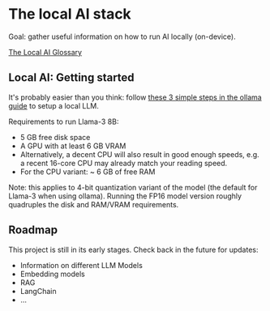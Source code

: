 The local AI stack
==================
Goal: gather useful information on how to run AI locally (on-device).

[The Local AI Glossary](glossary.md)

Local AI: Getting started
-------------------------
It's probably easier than you think: follow [these 3 simple steps in the ollama guide](ollama.md) to setup a local LLM.

Requirements to run Llama-3 8B:

* 5 GB free disk space
* A GPU with at least 6 GB VRAM
* Alternatively, a decent CPU will also result in good enough speeds,
  e.g. a recent 16-core CPU may already match your reading speed.
* For the CPU variant: ~ 6 GB of free RAM

Note: this applies to 4-bit quantization variant of the model (the default for Llama-3 when using ollama).
Running the FP16 model version roughly quadruples the disk and RAM/VRAM requirements.

Roadmap
-------
This project is still in its early stages. Check back in the future for updates:

* Information on different LLM Models
* Embedding models
* RAG
* LangChain
* ...

